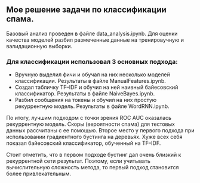 ## Мое решение задачи по классификации спама.

Базовый анализ проведен в файле data_analysis.ipynb. Для оценки качества моделей разбил размеченные данные на тренировучную и валидационную выборки.

### Для классификации использовал 3 основных подхода:
- Вручную выделил фичи и обучал на них несколько моделей классификации. Результаты в файле ManualFeatures.ipynb.
- Создал табличку TF–IDF и обучил на ней наивный байесовский классификатор. Результаты в файле NaiveBayes.ipynb.
- Разбил сообщения на токены и обучил на них простую рекуррентную модель. Результаты в файле WordRNN.ipynb.

По итогу, лучшим подходом с точки зрения ROC AUC оказалась рекуррентную модель. Скоры (вероятности спама) для тестовых данных рассчитаны с ее помощью.
Второе место у первого подхода при использовании градиентного бустинга на деревьях. Хуже всех себя показал байесовский классификатор, обученный на TF–IDF.

Стоит отметить, что в первом подходе бустинг дал очень близкий к рекуррентной сети результат. Поэтому, если учитывать вычислительную сложность метода, то первый подход становится более привлекательным.

  
